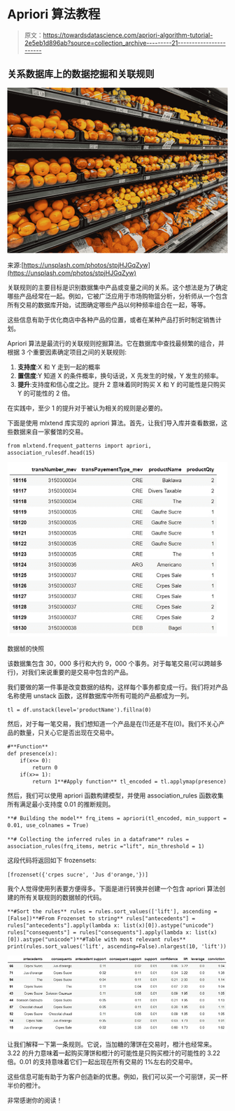 # Apriori 算法教程

> 原文：<https://towardsdatascience.com/apriori-algorithm-tutorial-2e5eb1d896ab?source=collection_archive---------21----------------------->

## 关系数据库上的数据挖掘和关联规则

![](img/ba112b2a37caaa1ca6f9ae345a75ce39.png)

来源:[https://unsplash.com/photos/stpjHJGqZyw](https://unsplash.com/photos/stpjHJGqZyw)

关联规则的主要目标是识别数据集中产品或变量之间的关系。这个想法是为了确定哪些产品经常在一起。例如，它被广泛应用于市场购物篮分析，分析师从一个包含所有交易的数据库开始，试图确定哪些产品以何种频率组合在一起，等等。

这些信息有助于优化商店中各种产品的位置，或者在某种产品打折时制定销售计划。

Apriori 算法是最流行的关联规则挖掘算法。它在数据库中查找最频繁的组合，并根据 3 个重要因素确定项目之间的关联规则:

1.  **支持度**:X 和 Y 走到一起的概率
2.  **置信度**:Y 知道 X 的条件概率，换句话说，X 先发生的时候，Y 发生的频率。
3.  **提升**:支持度和信心度之比。提升 2 意味着同时购买 X 和 Y 的可能性是只购买 Y 的可能性的 2 倍。

在实践中，至少 1 的提升对于被认为相关的规则是必要的。

下面是使用 mlxtend 库实现的 apriori 算法。首先，让我们导入库并查看数据，这些数据来自一家餐馆的交易。

```
from mlxtend.frequent_patterns import apriori, association_rulesdf.head(15)
```

![](img/daea766c73a4de6315f05c08a14581fc.png)

数据帧的快照

该数据集包含 30，000 多行和大约 9，000 个事务。对于每笔交易(可以跨越多行)，对我们来说重要的是交易中包含的产品。

我们要做的第一件事是改变数据的结构，这样每个事务都变成一行。我们将对产品名称使用 unstack 函数，这样数据库中所有可能的产品都成为一列。

```
tl = df.unstack(level='productName').fillna(0)
```

然后，对于每一笔交易，我们想知道一个产品是在(1)还是不在(0)。我们不关心产品的数量，只关心它是否出现在交易中。

```
#**Function** 
def presence(x): 
    if(x<= 0): 
        return 0
    if(x>= 1): 
        return 1**#Apply function** tl_encoded = tl.applymap(presence)
```

然后，我们可以使用 apriori 函数构建模型，并使用 association_rules 函数收集所有满足最小支持度 0.01 的推断规则。

```
**# Building the model** frq_items = apriori(tl_encoded, min_support = 0.01, use_colnames = True) 

**# Collecting the inferred rules in a dataframe** rules = association_rules(frq_items, metric ="lift", min_threshold = 1) 
```

这段代码将返回如下 frozensets:

`[frozenset({'crpes sucre', 'Jus d'orange,'})]`

我个人觉得使用列表要方便得多。下面是进行转换并创建一个包含 apriori 算法创建的所有关联规则的数据帧的代码。

```
**#Sort the rules** rules = rules.sort_values(['lift'], ascending =[False])**#From Frozenset to string** rules["antecedents"] = rules["antecedents"].apply(lambda x: list(x)[0]).astype("unicode")
rules["consequents"] = rules["consequents"].apply(lambda x: list(x)[0]).astype("unicode")**#Table with most relevant rules** print(rules.sort_values('lift', ascending=False).nlargest(10, 'lift'))
```

![](img/a756623f12047e9419e405fcbb46f355.png)

让我们解释一下第一条规则。它说，当加糖的薄饼在交易时，橙汁也经常来。3.22 的升力意味着一起购买薄饼和橙汁的可能性是只购买橙汁的可能性的 3.22 倍。0.01 的支持意味着它们一起出现在所有交易的 1%左右的交易中。

这些信息可能有助于为客户创造新的优惠。例如，我们可以买一个可丽饼，买一杯半价的橙汁。

非常感谢你的阅读！